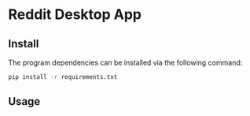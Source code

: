 # Reddit Desktop App

## Install
The program dependencies can be installed via the following command:
```sh
pip install -r requirements.txt
```

## Usage
